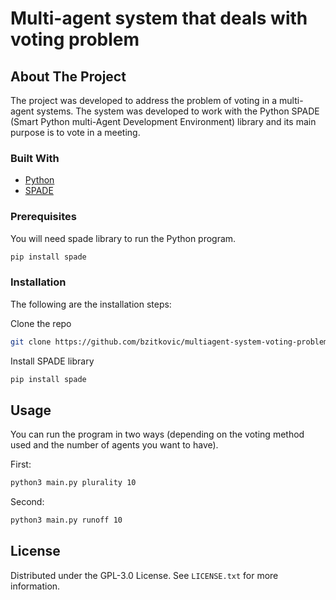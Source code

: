 # Multi-agent system that deals with voting problem

## About The Project
The project was developed to address the problem of voting in a multi-agent systems.
The system was developed to work with the Python SPADE (Smart Python multi-Agent Development Environment) library and its main purpose is to vote in a meeting.

### Built With
* [Python](https://www.python.org/)
* [SPADE](https://spade-mas.readthedocs.io/en/latest/index.html)

### Prerequisites

You will need spade library to run the Python program.
  ```sh
  pip install spade
  ```
  
### Installation

The following are the installation steps:

Clone the repo
   ```sh
   git clone https://github.com/bzitkovic/multiagent-system-voting-problem.git
   ```
Install SPADE library
   ```sh
   pip install spade
   ```
## Usage
You can run the program in two ways (depending on the voting method used and the number of agents you want to have).

First:
   ```sh
   python3 main.py plurality 10
   ```
Second:
   ```sh
   python3 main.py runoff 10
   ```
## License

Distributed under the GPL-3.0 License. See `LICENSE.txt` for more information.
